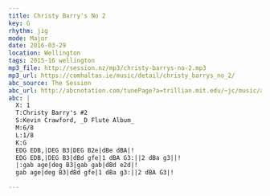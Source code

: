 ```yaml
---
title: Christy Barry's No 2
key: G
rhythm: jig
mode: Major
date: 2016-03-29
location: Wellington
tags: 2015-16 wellington 
mp3_file: http://session.nz/mp3/christy-barrys-no-2.mp3
mp3_url: https://comhaltas.ie/music/detail/christy_barrys_no_2/
abc_source: The Session
abc_url: http://abcnotation.com/tunePage?a=trillian.mit.edu/~jc/music/abc/mirror/kirby98.fsnet.co.uk/ch/Christy_Barrys_2_3/0000
abc: |
  X: 1
  T:Christy Barry's #2
  S:Kevin Crawford, _D Flute Album_
  M:6/8
  L:1/8
  K:G
  EDG EDB,|DEG B3|DEG B2e|dBe dBA|!
  EDG EDB,|DEG B3|dBd gfe|1 dBA G3:||2 dBa g3||!
  |:gab age|deg B3|gab gab|dBd e2d|!
  gab age|deg B3|dBd gfe|1 dBa g3:||2 dBA G3|!

---
```

